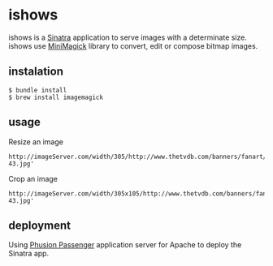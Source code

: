 # ishows

ishows is a [Sinatra] application to serve images with a determinate size. ishows use [MiniMagick] library to convert, edit or compose bitmap images.

## instalation

    $ bundle install
    $ brew install imagemagick

## usage

Resize an image

    http://imageServer.com/width/305/http://www.thetvdb.com/banners/fanart/original/81189-43.jpg'

Crop an image

    http://imageServer.com/width/305x105/http://www.thetvdb.com/banners/fanart/original/81189-43.jpg'


## deployment

Using [Phusion Passenger] application server for Apache to deploy the Sinatra app.


[Sinatra]: http://www.sinatrarb.com/
[MiniMagick]: https://github.com/minimagic/minimagick
[Phusion Passenger]: https://www.phusionpassenger.com/
